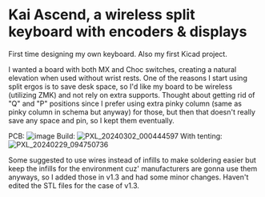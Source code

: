 # Kai Ascend, a wireless split keyboard with encoders & displays

First time designing my own keyboard. Also my first Kicad project.

I wanted a board with both MX and Choc switches, creating a natural elevation when used without wrist rests. One of the reasons I start using split ergos is to save desk space, so I'd like my board to be wireless (utilizing ZMK) and not rely on extra supports.
Thought about getting rid of "Q" and "P" positions since I prefer using extra pinky column (same as pinky column in schema but anyway) for those, but then that doesn't really save any space and pin, so I kept them eventually.

PCB:
![image](https://github.com/kaihchang/Ascend_splay_split_keyboard/assets/43580584/ad4c5007-cff9-4e4d-bf61-f92c82fa6464)
Build:
![PXL_20240302_000444597](https://github.com/kaihchang/Ascend_splay_split_keyboard/assets/43580584/49f7c824-7e99-4c96-98e3-8f242260d630)
With tenting:
![PXL_20240229_094750736](https://github.com/kaihchang/Ascend_splay_split_keyboard/assets/43580584/2af183fe-44ab-4fc0-85bb-36070df7df5d)

Some suggested to use wires instead of infills to make soldering easier but keep the infills for the environment cuz' manufacturers are gonna use them anyways, so I added those in v1.3 and had some minor changes.
Haven't edited the STL files for the case of v1.3.